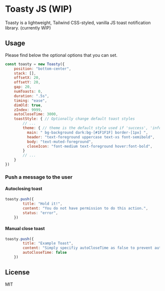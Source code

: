 # Toasty JS (WIP)

Toasty is a lightweight, Tailwind CSS-styled, vanilla JS toast notification library. (currently WIP)

## Usage

Please find below the optional options that you can set.

```js
const toasty = new Toasty({
    position: "bottom-center",
    stack: [],
    offsetX: 20,
    offsetY: 20,
    gap: 20,
    numToasts: 0,
    duration: ".5s",
    timing: "ease",
    dimOld: true,
    zIndex: 9999,
    autoCloseTime: 3000,
    toastStyle: { // Optionally change default toast styles
        // ...
        theme: { // theme is the default style used if 'success', 'info', 'warning' or 'error' is not specified
          main: " bg-background dark:bg-[#1F1F1F] border-[1px] ",
          header: "text-foreground uppercase text-xs font-semibold",
          body: "text-muted-foreground",
          closeIcon: "font-medium text-foreground hover:font-bold",
        }
        // ...
    }
})
```

### Push a message to the user


#### Autoclosing toast

```js
toasty.push({
        title: "Hold it!",
        content: "You do not have permission to do this action.",
        status: "error",
    })
```

#### Manual close toast

```js
toasty.push({
        title: "Example Toast",
        content: "Simply specifiy autoCloseTime as false to prevent auto closing.",
        autoCloseTime: false
    })
```



## License

MIT



